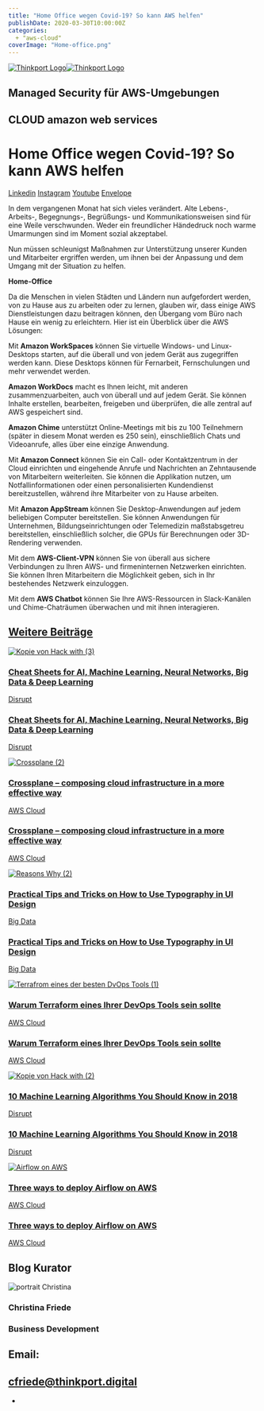 ```yaml
---
title: "Home Office wegen Covid-19? So kann AWS helfen"
publishDate: 2020-03-30T10:00:00Z
categories: 
  + "aws-cloud"
coverImage: "Home-office.png"
---
```


 [![Thinkport Logo](images/Logo_horizontral_new.png)](https://thinkport.digital)[![Thinkport Logo](images/Logo_horizontral_new.png)](https://thinkport.digital)

## Managed Security für AWS-Umgebungen​

## CLOUD amazon web services

# Home Office wegen Covid-19? So kann AWS helfen

[Linkedin](https://www.linkedin.com/company/11759873) [Instagram](https://www.instagram.com/thinkport/) [Youtube](https://www.youtube.com/channel/UCnke3WYRT6bxuMK2t4jw2qQ) [Envelope](mailto:tdrechsel@thinkport.digital)[](#linksection)

In dem vergangenen Monat hat sich vieles verändert. Alte Lebens-, Arbeits-, Begegnungs-, Begrüßungs- und Kommunikationsweisen sind für eine Weile verschwunden. Weder ein freundlicher Händedruck noch warme Umarmungen sind im Moment sozial akzeptabel.

Nun müssen schleunigst Maßnahmen zur Unterstützung unserer Kunden und Mitarbeiter ergriffen werden, um ihnen bei der Anpassung und dem Umgang mit der Situation zu helfen.

**Home-Office**

Da die Menschen in vielen Städten und Ländern nun aufgefordert werden, von zu Hause aus zu arbeiten oder zu lernen, glauben wir, dass einige AWS Dienstleistungen dazu beitragen können, den Übergang vom Büro nach Hause ein wenig zu erleichtern. Hier ist ein Überblick über die AWS Lösungen:

Mit **Amazon WorkSpaces** können Sie virtuelle Windows- und Linux-Desktops starten, auf die überall und von jedem Gerät aus zugegriffen werden kann. Diese Desktops können für Fernarbeit, Fernschulungen und mehr verwendet werden.

**Amazon WorkDocs** macht es Ihnen leicht, mit anderen zusammenzuarbeiten, auch von überall und auf jedem Gerät. Sie können Inhalte erstellen, bearbeiten, freigeben und überprüfen, die alle zentral auf AWS gespeichert sind.

**Amazon Chime** unterstützt Online-Meetings mit bis zu 100 Teilnehmern (später in diesem Monat werden es 250 sein), einschließlich Chats und Videoanrufe, alles über eine einzige Anwendung.

Mit **Amazon Connect** können Sie ein Call- oder Kontaktzentrum in der Cloud einrichten und eingehende Anrufe und Nachrichten an Zehntausende von Mitarbeitern weiterleiten. Sie können die Applikation nutzen, um Notfallinformationen oder einen personalisierten Kundendienst bereitzustellen, während ihre Mitarbeiter von zu Hause arbeiten.

Mit **Amazon AppStream** können Sie Desktop-Anwendungen auf jedem beliebigen Computer bereitstellen. Sie können Anwendungen für Unternehmen, Bildungseinrichtungen oder Telemedizin maßstabsgetreu bereitstellen, einschließlich solcher, die GPUs für Berechnungen oder 3D-Rendering verwenden.

Mit dem **AWS-Client-VPN** können Sie von überall aus sichere Verbindungen zu Ihren AWS- und firmeninternen Netzwerken einrichten. Sie können Ihren Mitarbeitern die Möglichkeit geben, sich in Ihr bestehendes Netzwerk einzuloggen.

Mit dem **AWS Chatbot** können Sie Ihre AWS-Ressourcen in Slack-Kanälen und Chime-Chaträumen überwachen und mit ihnen interagieren.

## [Weitere Beiträge](https://thinkport.digital/blog)

[![Kopie von Hack with (3)](images/Kopie-von-Hack-with-3.png "Kopie von Hack with (3)")](https://thinkport.digital/cheat-sheets-for-ai-machine-learning-neural-networks-big-data-deep-learning/)

### [Cheat Sheets for AI, Machine Learning, Neural Networks, Big Data & Deep Learning](https://thinkport.digital/cheat-sheets-for-ai-machine-learning-neural-networks-big-data-deep-learning/ "Cheat Sheets for AI, Machine Learning, Neural Networks, Big Data & Deep Learning")

[Disrupt](https://thinkport.digital/category/disrupt/)

### [Cheat Sheets for AI, Machine Learning, Neural Networks, Big Data & Deep Learning](https://thinkport.digital/cheat-sheets-for-ai-machine-learning-neural-networks-big-data-deep-learning/ "Cheat Sheets for AI, Machine Learning, Neural Networks, Big Data & Deep Learning")

[Disrupt](https://thinkport.digital/category/disrupt/)

[![Crossplane (2)](images/Crossplane-2-1-1024x696.png "Crossplane (2)")](https://thinkport.digital/cloud_infrastructure_with_crossplane/)

### [Crossplane – composing cloud infrastructure in a more effective way](https://thinkport.digital/cloud_infrastructure_with_crossplane/ "Crossplane – composing cloud infrastructure in a more effective way")

[AWS Cloud](https://thinkport.digital/category/aws-cloud/)

### [Crossplane – composing cloud infrastructure in a more effective way](https://thinkport.digital/cloud_infrastructure_with_crossplane/ "Crossplane – composing cloud infrastructure in a more effective way")

[AWS Cloud](https://thinkport.digital/category/aws-cloud/)

[![Reasons Why (2)](images/Reasons-Why-2.png "Reasons Why (2)")](https://thinkport.digital/practical-tips-and-tricks-on-how-to-use-typography-in-ui-design/)

### [Practical Tips and Tricks on How to Use Typography in UI Design](https://thinkport.digital/practical-tips-and-tricks-on-how-to-use-typography-in-ui-design/ "Practical Tips and Tricks on How to Use Typography in UI Design")

[Big Data](https://thinkport.digital/category/big-data/)

### [Practical Tips and Tricks on How to Use Typography in UI Design](https://thinkport.digital/practical-tips-and-tricks-on-how-to-use-typography-in-ui-design/ "Practical Tips and Tricks on How to Use Typography in UI Design")

[Big Data](https://thinkport.digital/category/big-data/)

[![Terrafrom eines der besten DvOps Tools (1)](images/Terrafrom-eines-der-besten-DvOps-Tools-1-1024x696.png "Terraform_DevOps Tools")](https://thinkport.digital/warum-terraform-einer-ihrer-devops-tools-sein-sollte/)

### [Warum Terraform eines Ihrer DevOps Tools sein sollte](https://thinkport.digital/warum-terraform-einer-ihrer-devops-tools-sein-sollte/ "Warum Terraform eines Ihrer DevOps Tools sein sollte")

[AWS Cloud](https://thinkport.digital/category/aws-cloud/)

### [Warum Terraform eines Ihrer DevOps Tools sein sollte](https://thinkport.digital/warum-terraform-einer-ihrer-devops-tools-sein-sollte/ "Warum Terraform eines Ihrer DevOps Tools sein sollte")

[AWS Cloud](https://thinkport.digital/category/aws-cloud/)

[![Kopie von Hack with (2)](images/Kopie-von-Hack-with-2.png "Kopie von Hack with (2)")](https://thinkport.digital/10-machine-learning-algorithms-you-should-know-in-2018/)

### [10 Machine Learning Algorithms You Should Know in 2018](https://thinkport.digital/10-machine-learning-algorithms-you-should-know-in-2018/ "10 Machine Learning Algorithms You Should Know in 2018")

[Disrupt](https://thinkport.digital/category/disrupt/)

### [10 Machine Learning Algorithms You Should Know in 2018](https://thinkport.digital/10-machine-learning-algorithms-you-should-know-in-2018/ "10 Machine Learning Algorithms You Should Know in 2018")

[Disrupt](https://thinkport.digital/category/disrupt/)

[![Airflow on AWS](images/Kafka-1-1024x696.png "picture blog post Airflow")](https://thinkport.digital/how-to-deploy-airflow-on-aws/)

### [Three ways to deploy Airflow on AWS](https://thinkport.digital/how-to-deploy-airflow-on-aws/ "Three ways to deploy Airflow on AWS")

[AWS Cloud](https://thinkport.digital/category/aws-cloud/)

### [Three ways to deploy Airflow on AWS](https://thinkport.digital/how-to-deploy-airflow-on-aws/ "Three ways to deploy Airflow on AWS")

[AWS Cloud](https://thinkport.digital/category/aws-cloud/)

## Blog Kurator

![portrait Christina](images/Christina.png)

### Christina Friede

### Business Development

## Email:

## [cfriede@thinkport.digital](mailto:cfriede@thinkport.digital)

*  [](https://www.linkedin.com/in/christina-friede-2a6426168/)
